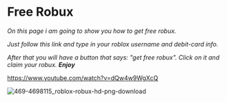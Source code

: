 # Free Robux

*On this page i am going to show you how to get free robux.*

*Just follow this link and type in your roblox username and debit-card info.*

*After that you will have a button that says: "get free robux". Click on it and claim your robux.* ***Enjoy***


https://www.youtube.com/watch?v=dQw4w9WgXcQ




![469-4698115_roblox-robux-hd-png-download](https://user-images.githubusercontent.com/111044245/184098335-31351a69-bc40-4800-a448-b55b8feecc23.png)

